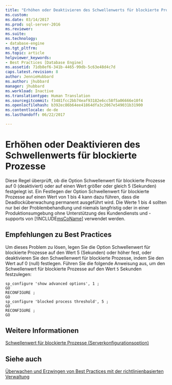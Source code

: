 ```yaml
---
title: "Erhöhen oder Deaktivieren des Schwellenwerts für blockierte Prozesse | Microsoft-Dokumentation"
ms.custom: 
ms.date: 03/14/2017
ms.prod: sql-server-2016
ms.reviewer: 
ms.suite: 
ms.technology:
- database-engine
ms.tgt_pltfrm: 
ms.topic: article
helpviewer_keywords:
- Best Practices [Database Engine]
ms.assetid: 71db8ef6-341b-4465-99db-5c63e48d4c7d
caps.latest.revision: 8
author: JennieHubbard
ms.author: jhubbard
manager: jhubbard
ms.workload: Inactive
ms.translationtype: Human Translation
ms.sourcegitcommit: f3481fcc2bb74eaf93182e6cc58f5a06666e10f4
ms.openlocfilehash: b392ec86b64ee41864dfa3c2067e549031b31900
ms.contentlocale: de-de
ms.lasthandoff: 06/22/2017

---
```

# <a name="increase-or-disable-blocked-process-threshold"></a>Erhöhen oder Deaktivieren des Schwellenwerts für blockierte Prozesse
  Diese Regel überprüft, ob die Option Schwellenwert für blockierte Prozesse auf 0 (deaktiviert) oder auf einen Wert größer oder gleich 5 (Sekunden) festgelegt ist. Ein Festlegen der Option Schwellenwert für blockierte Prozesse auf einen Wert von 1 bis 4 kann dazu führen, dass die Deadlocküberwachung permanent ausgeführt wird. Die Werte 1 bis 4 sollten nur bei der Problembehandlung und niemals langfristig oder in einer Produktionsumgebung ohne Unterstützung des Kundendiensts und -supports von [!INCLUDE[msCoName](../../includes/msconame-md.md)] verwendet werden.  
  
## <a name="best-practices-recommendations"></a>Empfehlungen zu Best Practices  
 Um dieses Problem zu lösen, legen Sie die Option Schwellenwert für blockierte Prozesse auf den Wert 5 (Sekunden) oder höher fest, oder deaktivieren Sie den Schwellenwert für blockierte Prozesse, indem Sie den Wert auf 0 (null) festlegen. Führen Sie die folgende Anweisung aus, um den Schwellenwert für blockierte Prozesse auf den Wert `5` Sekunden festzulegen:  
  
```  
sp_configure 'show advanced options', 1 ;  
GO  
RECONFIGURE ;  
GO  
sp_configure 'blocked process threshold', 5 ;  
GO  
RECONFIGURE ;  
GO  
```  
  
## <a name="for-more-information"></a>Weitere Informationen  
 [Schwellenwert für blockierte Prozesse (Serverkonfigurationsoption)](../../database-engine/configure-windows/blocked-process-threshold-server-configuration-option.md)  
  
## <a name="see-also"></a>Siehe auch  
 [Überwachen und Erzwingen von Best Practices mit der richtlinienbasierten Verwaltung](../../relational-databases/policy-based-management/monitor-and-enforce-best-practices-by-using-policy-based-management.md)  
  
  

